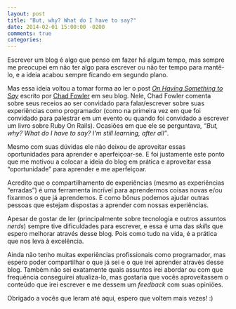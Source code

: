 ```yaml
---
layout: post
title: "But, why? What do I have to say?"
date: 2014-02-01 15:00:00 -0200
comments: true
categories: 
---
```


Escrever um blog é algo que penso em fazer há algum tempo, mas sempre me preocupei em não ter algo para escrever ou não ter tempo para mantê-lo, e a ideia acabou sempre ficando em segundo plano.

Mas essa ideia voltou a tomar forma ao ler o post [_On Having Something to Say_](http://chadfowler.com/blog/2014/01/21/on-having-something-to-say/) escrito por [Chad Fowler](https://twitter.com/chadfowler) em seu blog. Nele, Chad Fowler comenta sobre seus receios ao ser convidado para falar/escrever sobre suas experiências como programador (como na primeira vez em que foi convidado para palestrar em um evento ou quando foi convidado a escrever um livro sobre Ruby On Rails). Ocasiões em que ele se perguntava, _“But, why? What do I have to say? I'm still learning, after all”_.

<!--more-->

Mesmo com suas dúvidas ele não deixou de aproveitar essas oportunidades para aprender e aperfeiçoar-se. E foi justamente este ponto que me motivou a colocar a ideia do blog em prática e aproveitar essa “oportunidade” para aprender e me aperfeiçoar.

Acredito que o compartilhamento de experiências (mesmo as experiências “erradas”) é uma ferramenta incrível para aprendermos coisas novas e/ou fixarmos o que já aprendemos. E como bônus podemos ajudar outras pessoas que estejam dispostas a aprender com nossas experiências.

Apesar de gostar de ler (principalmente sobre tecnologia e outros assuntos _nerds_) sempre tive dificuldades para escrever, e essa é uma das _skills_ que espero melhorar através desse blog. Pois como tudo na vida, é a prática que nos leva à excelência.

Ainda não tenho muitas experiências profissionais como programador, mas espero poder compartilhar o que já sei e o que irei aprender através desse blog. Também não sei exatamente quais assuntos irei abordar ou com que frequência conseguirei atualiza-lo, mas gostaria que vocês aproveitassem o conteúdo que irei escrever e me dessem um _feedback_ com suas opiniões.

Obrigado a vocês que leram até aqui, espero que voltem mais vezes! :)